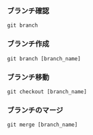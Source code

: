 ### ブランチ確認

```
git branch
```

### ブランチ作成

```
git branch [branch_name]
```

### ブランチ移動

```
git checkout [branch_name]
```

### ブランチのマージ

```
git merge [branch_name]
```
